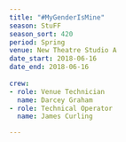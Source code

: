```yaml
---
title: "#MyGenderIsMine"
season: StuFF
season_sort: 420
period: Spring
venue: New Theatre Studio A
date_start: 2018-06-16
date_end: 2018-06-16
  
crew:
- role: Venue Technician
  name: Darcey Graham
- role: Technical Operator
  name: James Curling

---
```

